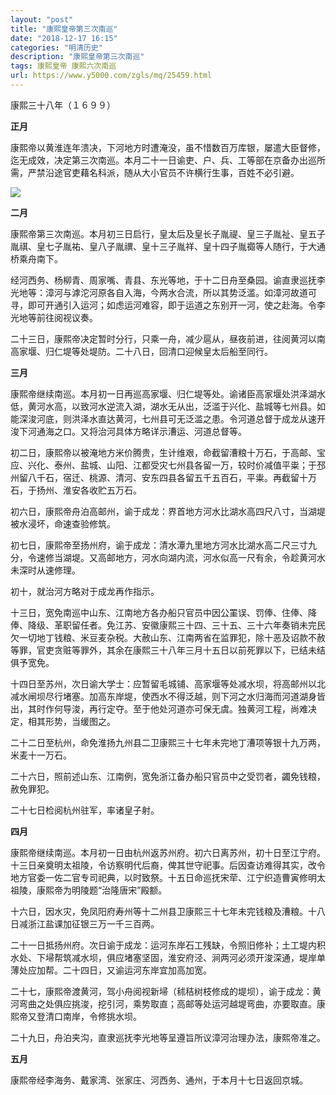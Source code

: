 ```yaml
---
layout: "post"
title: "康熙皇帝第三次南巡"
date: "2018-12-17 16:15"
categories: "明清历史"
description: "康熙皇帝第三次南巡"
tags: 康熙皇帝 康熙六次南巡
url: https://www.y5000.com/zgls/mq/25459.html
---
```






康熙三十八年（１６９９）

 **正月**

康熙帝以黄淮连年溃决，下河地方时遭淹没，虽不惜数百万库银，屡遣大臣督修，迄无成效，决定第三次南巡。本月二十一日谕吏、户、兵、工等部在京备办出巡所需，严禁沿途官吏藉名科派，随从大小官员不许横行生事，百姓不必引避。

![](https://img.y5000.com/uploads/allimg/170912/8-1F91214352UF.jpg)

 **二月**

康熙帝第三次南巡。本月初三日启行，皇太后及皇长子胤禔、皇三子胤祉、皇五子胤祺、皇七子胤祐、皇八子胤禩、皇十三子胤祥、皇十四子胤禵等人随行，于大通桥乘舟南下。

经河西务、杨柳青、周家嘴、青县、东光等地，于十二日舟至桑园。谕直隶巡抚李光地等：漳河与滹沱河原各自入海，今两水合流，所以其势泛滥。如漳河故道可寻，即可开通引入运河；如虑运河难容，即于运道之东别开一河，使之赴海。令李光地等前往阅视议奏。

二十三日，康熙帝决定暂时分行，只乘一舟，减少扈从，昼夜前进，往阅黄河以南高家堰、归仁堤等处堤防。二十八日，回清口迎候皇太后船至同行。

 **三月**

康熙帝继续南巡。本月初一日再巡高家堰、归仁堤等处。谕诸臣高家堰处洪泽湖水低，黄河水高，以致河水逆流入湖，湖水无从出，泛滥于兴化、盐城等七州县。如能深浚河底，则洪泽水直达黄河，七州县可无泛滥之患。令河道总督于成龙从速开浚下河通海之口。又将治河具体方略详示漕运、河道总督等。

初二日，康熙帝以被淹地方米价腾贵，生计维艰，命截留漕粮十万石，于高邮、宝应、兴化、泰州、盐城、山阳、江都受灾七州县各留一万，较时价减值平粜；于邳州留八千石，宿迁、桃源、清河、安东四县各留五千五百石，平粜。再截留十万石，于扬州、淮安各收贮五万石。

初六日，康熙帝舟泊高邮州，谕于成龙：界首地方河水比湖水高四尺八寸，当湖堤被水浸坏，命速查验修筑。

初七日，康熙帝至扬州府，谕于成龙：清水潭九里地方河水比湖水高二尺三寸九分，令速修当湖堤。又高邮地方，河水向湖内流，河水似高一尺有余，令趁黄河水未深时从速修理。

初十，就治河方略对于成龙再作指示。

十三日，宽免南巡中山东、江南地方各办船只官员中因公罣误、罚俸、住俸、降俸、降级、革职留任者。免江苏、安徽康熙三十四、三十五、三十六年奏销未完民欠一切地丁钱粮、米豆麦杂税。大赦山东、江南两省在监罪犯，除十恶及诏款不赦等罪，官吏贪赃等罪外，其余在康熙三十八年三月十五日以前死罪以下，已结未结俱予宽免。

十四日至苏州，次日谕大学士：应暂留毛城铺、高家堰等处减水坝，将高邮州以北减水闸坝尽行堵塞。加高东岸堤，使西水不得泛越，则下河之水归海而河道湖身皆出，其时作何导浚，再行定夺。至于他处河道亦可保无虞。独黄河工程，尚难决定，相其形势，当缓图之。

二十二日至杭州，命免淮扬九州县二卫康熙三十七年未完地丁漕项等银十九万两，米麦十一万石。

二十六日，照前述山东、江南例，宽免浙江备办船只官员中之受罚者，蠲免钱粮，赦免罪犯。

二十七日检阅杭州驻军，率诸皇子射。

 **四月**

康熙帝继续南巡。本月初一日由杭州返苏州府。初六日离苏州，初十日至江宁府。十三日亲奠明太祖陵，令访察明代后裔，俾其世守祀事。后因查访难得其实，改令地方官委一佐二官专司祀典，以时致祭。十五日命巡抚宋荦、江宁织造曹寅修明太祖陵，康熙帝为明陵题“治隆唐宋”殿额。

十六日，因水灾，免凤阳府寿州等十二州县卫康熙三十七年未完钱粮及漕粮。十八日减浙江盐课加征银三万一千三百两。

二十一日抵扬州府。次日谕于成龙：运河东岸石工残缺，令照旧修补；土工堤内积水处、下埽帮筑减水坝，俱应堵塞坚固，淮安府泾、涧两河必须开浚深通，堤岸单薄处应加帮。二十四日，又谕运河东岸宜加高加宽。

二十七，康熙帝渡黄河，驾小舟阅视新埽（秫秸树枝修成的堤坝），谕于成龙：黄河弯曲之处俱应挑浚，挖引河，乘势取直；高邮等处运河越堤弯曲，亦要取直。康熙帝又登清口南岸，令修挑水坝。

二十九日，舟泊夹沟，直隶巡抚李光地等呈遵旨所议漳河治理办法，康熙帝准之。

 **五月**

康熙帝经李海务、戴家湾、张家庄、河西务、通州，于本月十七日返回京城。
